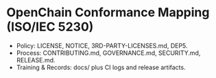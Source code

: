 
# OpenChain Conformance Mapping (ISO/IEC 5230)

- Policy: LICENSE, NOTICE, 3RD-PARTY-LICENSES.md, DEP5.
- Process: CONTRIBUTING.md, GOVERNANCE.md, SECURITY.md, RELEASE.md.
- Training & Records: docs/ plus CI logs and release artifacts.
